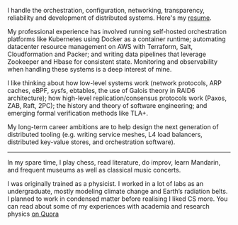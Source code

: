 I handle the orchestration, configuration, networking, transparency, reliability and development of distributed systems. Here's my [resume](./resume.pdf). 

My professional experience has involved running self-hosted orchestration platforms like Kubernetes using Docker as a container runtime; automating datacenter resource management on AWS with Terraform, Salt, Cloudformation and Packer; and writing data pipelines that leverage Zookeeper and Hbase for consistent state. Monitoring and observability when handling these systems is a deep interest of mine. 

I like thinking about how low-level systems work (network protocols, ARP caches, eBPF, sysfs, ebtables, the use of Galois theory in RAID6 architecture); how high-level replication/consensus protocols work (Paxos, ZAB, Raft, 2PC); the history and theory of software engineering; and emerging formal verification methods like TLA+.

My long-term career ambitions are to help design the next generation of distributed tooling (e.g. writing service meshes, L4 load balancers, distributed key-value stores, and orchestration software). 

---

In my spare time, I play chess, read literature, do improv, learn Mandarin, and frequent museums as well as classical music concerts. 

I was originally trained as a physicist. I worked in a lot of labs as an undergraduate, mostly modeling climate change and Earth’s radiation belts. I planned to work in condensed matter before realising I liked CS more. You can read about some of my experiences with academia and research physics [on Quora](https://www.quora.com/profile/Akshat-Mahajan-1)
